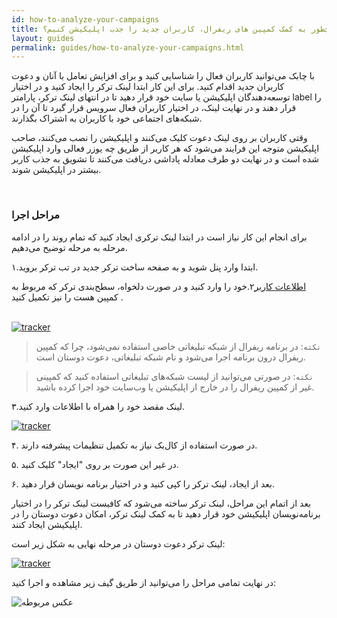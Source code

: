 ```yaml
---
id: how-to-analyze-your-campaigns
title: چطور به کمک کمپین های ریفرال، کاربران جدید را جذب اپلیکیشن کنیم؟
layout: guides
permalink: guides/how-to-analyze-your-campaigns.html
---
```


با چابک می‌توانید کاربران فعال را شناسایی کنید و برای افزایش تعامل با آنان و دعوت کاربران جدید اقدام کنید. برای این کار ابتدا لینک ترکر را ایجاد کنید و در اختیار توسعه‌دهندگان اپلیکیشن یا سایت خود قرار دهید تا در انتهای لینک ترکر، پارامتر label را قرار دهند و در نهایت لینک، در اختیار کاربران فعال سرویس قرار گیرد تا آن را در شبکه‌های اجتماعی خود با کاربران به اشتراک بگذارند.

وقتی کاربران بر روی لینک دعوت کلیک می‌کنند و اپلیکیشن را نصب می‌کنند، صاحب اپلیکیشن متوجه این فرایند می‌شود که  هر کاربر از طریق چه یوزر فعالی وارد اپلیکیشن شده است و در نهایت دو طرف معادله پاداشی دریافت می‌کنند تا تشویق به جذب کاربر بیشتر در اپلیکیشن شوند.

<Br>

### مراحل اجرا

برای انجام این کار نیاز است در ابتدا لینک ترکری ایجاد کنید که تمام روند را در ادامه مرحله به مرحله توضیح می‌دهیم.

۱.ابتدا وارد پنل شوید و به صفحه ساخت ترکر جدید در تب ترکر بروید.

<a href="https://doc.chabok.io/panel/tracker.html#%D8%A7%D8%B7%D9%84%D8%A7%D8%B9%D8%A7%D8%AA">اطلاعات کاربر</a>۲.خود را وارد کنید و در صورت دلخواه، سطح‌بندی ترکر که مربوط به کمپین هست را نیز تکمیل کنید .

<br>

<a href="https://doc.chabok.io/panel/tracker.html#%D8%A7%DB%8C%D8%AC%D8%A7%D8%AF-%D8%AA%D8%B1%DA%A9%D8%B1">
         <img alt="tracker" src="http://uupload.ir/files/za0b_information-tracker.png">
      </a>

> `نکته`: در برنامه ریفرال از شبکه تبلیغاتی خاصی استفاده نمی‌شود، چرا که کمپین ریفرال درون برنامه اجرا می‌شود و نام شبکه تبلیغاتی، دعوت دوستان است.

> `نکته`: در صورتی می‌توانید از لیست شبکه‌های تبلیغاتی استفاده کنید که کمپینی غیر از کمپین ریفرال را در خارج از اپلیکیشن یا وب‌سایت خود اجرا کرده باشید.

۳.لینک مقصد خود را همراه با اطلاعات  وارد کنید.


<a href="https://doc.chabok.io/panel/tracker.html#%D8%A7%DB%8C%D8%AC%D8%A7%D8%AF-%D8%AA%D8%B1%DA%A9%D8%B1">
         <img alt="tracker" src="http://uupload.ir/files/i4nl_destination.png">
      </a>


۴. در صورت استفاده از کال‌بک نیاز به تکمیل تنظیمات پیشرفته دارند.

۵. در غیر این صورت بر روی "ایجاد" کلیک کنید.

۶. بعد از ایجاد، لینک ترکر را کپی کنید و در اختیار برنامه‌ نویسان قرار دهید.

</ul>

بعد از اتمام این مراحل، لینک ترکر ساخته می‌شود که کافیست لینک ترکر را در اختیار برنامه‌نویسان اپلیکیشن خود قرار دهید تا به کمک لینک ترکر، امکان دعوت دوستان را در اپلیکیشن ایجاد کنند.

لینک ترکر دعوت دوستان در مرحله نهایی به شکل زیر است:

<div = text-align = "center">

<a href="https://doc.chabok.io/panel/tracker.html#%D8%A7%DB%8C%D8%AC%D8%A7%D8%AF-%D8%AA%D8%B1%DA%A9%D8%B1">
         <img alt="tracker" src="http://uupload.ir/files/jgpg_lable-link-tracker.png">
      </a>
      
</div>

در نهایت تمامی مراحل را می‌توانید از طریق گیف زیر مشاهده و اجرا کنید:


 ![عکس مربوطه](http://uupload.ir/files/cd3a_referral-chabok.io.gif)

